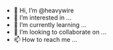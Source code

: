 - 👋 Hi, I’m @heavywire
- 👀 I’m interested in ...
- 🌱 I’m currently learning ...
- 💞️ I’m looking to collaborate on ...
- 📫 How to reach me ...

<!---
heavywire/heavywire is a ✨ special ✨ repository because its `README.md` (this file) appears on your GitHub profile.
You can click the Preview link to take a look at your changes.
--->
